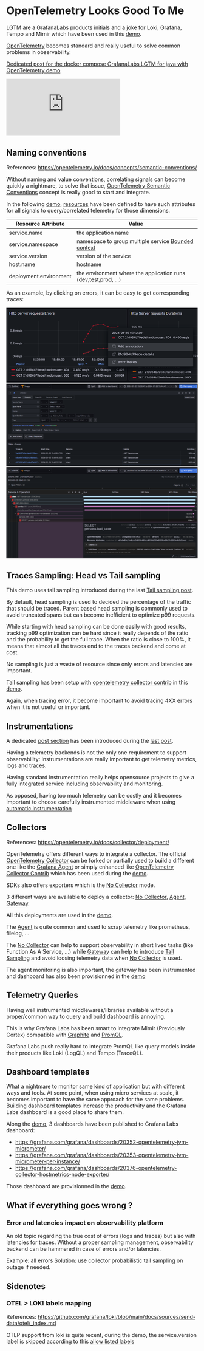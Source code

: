 # OpenTelemetry Looks Good To Me

LGTM are a GrafanaLabs products initials and a joke for Loki, Grafana, Tempo and Mimir which have been used in this [demo](./demo/README.md).

[OpenTelemetry](../2023-11-30_What_is_OpenTelemetry/README.md) becomes standard and really useful to solve common problems in observability.

[Dedicated post for the docker compose GrafanaLabs LGTM for java with OpenTelemetry demo](./demo/README.md)

<iframe src="https://www.youtube.com/embed/1kgAzLYeKGY?si=dsrZowTsOmSJ1tsj" title="OpenTelemetry LGTM demo" frameborder="0" allow="accelerometer; autoplay; clipboard-write; encrypted-media; gyroscope; picture-in-picture; web-share" allowfullscreen></iframe>

## Naming conventions
References: https://opentelemetry.io/docs/concepts/semantic-conventions/

Without naming and value conventions, correlating signals can become quickly a nightmare, to solve that issue, [OpenTelemetry Semantic Conventions](https://opentelemetry.io/docs/concepts/semantic-conventions/) concept is really good to start and integrate.

In the following [demo](./demo/README.md), [resources](https://opentelemetry.io/docs/specs/semconv/resource/) have been defined to have such attributes for all signals to query/correlated telemetry for those dimensions.

| Resource Attribute | Value |
|-|-|
|service.name| the application name |
|service.namespace| namespace to group multiple service [Bounded context](https://martinfowler.com/bliki/BoundedContext.html) |
|service.version| version of the service |
|host.name | hostname |
|deployment.environment | the environment where the application runs (dev,test,prod, ...) |

As an example, by clicking on errors, it can be easy to get corresponding traces:

![errors to traces](./errors_to_traces.png)
![traces](./traces.png)
![trace](./trace.png)

## Traces Sampling: Head vs Tail sampling
This demo uses tail sampling introduced during the last [Tail sampling post](../2023-11-30_What_is_OpenTelemetry/README.md#tail-sampling).

By default, head sampling is used to decided the percentage of the traffic that should be traced.
Parent based head sampling is commonly used to avoid truncated spans but can become inefficient to optimize p99 requests. 

While starting with head sampling can be done easily with good results, tracking p99 optimization can be hard since it really depends of the ratio and the probability to get the full trace. When the ratio is close to 100%, it means that almost all the traces end to the traces backend and come at cost.

No sampling is just a waste of resource since only errors and latencies are important.

Tail sampling has been setup with [opentelemetry collector contrib](https://github.com/open-telemetry/opentelemetry-collector-contrib) in this [demo](./demo/otelcontribcol/pipeline.gateway.yml).

Again, when tracing error, it become important to avoid tracing 4XX errors when it is not useful or important.

## Instrumentations
A dedicated [post section](../2023-11-30_What_is_OpenTelemetry/README.md#instrumentation) has been introduced during the [last post](../2023-11-30_What_is_OpenTelemetry/README.md#instrumentation).

Having a telemetry backends is not the only one requirement to support observability: instrumentations are really important to get telemetry metrics, logs and traces.

Having standard instrumentation really helps opensource projects to give a fully integrated service including observability and monitoring.

As opposed, having too much telemetry can be costly and it becomes important to choose carefully instrumented middleware when using [automatic instrumentation](../2023-11-30_What_is_OpenTelemetry/README.md#automatic)

## Collectors
References: https://opentelemetry.io/docs/collector/deployment/

OpenTelemetry offers different ways to integrate a collector. The official [OpenTelemetry Collector](https://github.com/open-telemetry/opentelemetry-collector) can be forked or partially used to build a different one like the [Grafana Agent](https://grafana.com/docs/agent/latest/) or simply enhanced like [OpenTelemetry Collector Contrib](https://github.com/open-telemetry/opentelemetry-collector-contrib) which has been used during the [demo](./demo/README.md).

SDKs also offers exporters which is the [No Collector](https://opentelemetry.io/docs/collector/deployment/no-collector/) mode.

3 different ways are available to deploy a collector: [No Collector](https://opentelemetry.io/docs/collector/deployment/no-collector/), [Agent](https://opentelemetry.io/docs/collector/deployment/agent/), [Gateway](https://opentelemetry.io/docs/collector/deployment/gateway/).

All this deployments are used in the [demo](./demo/README.md).

The [Agent](https://opentelemetry.io/docs/collector/deployment/agent/) is quite common and used to scrap telemetry like prometheus, filelog, ...

The [No Collector](https://opentelemetry.io/docs/collector/deployment/no-collector/) can help to support observability in short lived tasks (like Function As A Service, ...) while [Gateway](https://opentelemetry.io/docs/collector/deployment/gateway/) can help to introduce [Tail Sampling](./README.md#traces-sampling-head-vs-tail-sampling) and avoid loosing telemetry data when [No Collector](https://opentelemetry.io/docs/collector/deployment/no-collector/) is used.

The agent monitoring is also important, the gateway has been instrumented and dashboard has also been provisionned in the [demo](./demo/README.md)

## Telemetry Queries
Having well instrumented middlewares/libraries available without a proper/common way to query and build dashboard is annoying.

This is why Grafana Labs has been smart to integrate Mimir (Previously Cortex) compatible with [Graphite](../2023-12-07_Meet_Graphite/README.md) and [PromQL](https://prometheus.io/docs/prometheus/latest/querying/basics/).

Grafana Labs push really hard to integrate PromQL like query models inside their products like Loki (LogQL) and Tempo (TraceQL).

## Dashboard templates
What a nightmare to monitor same kind of application but with different ways and tools. At some point, when using micro services at scale, it becomes important to have the same approach for the same problems. Building dashboard templates increase the productivity and the Grafana Labs dashboard is a good place to share them.

Along the [demo](./demo/README.md), 3 dashboards have been published to Grafana Labs dashboard:
- https://grafana.com/grafana/dashboards/20352-opentelemetry-jvm-micrometer/
- https://grafana.com/grafana/dashboards/20353-opentelemetry-jvm-micrometer-per-instance/
- https://grafana.com/grafana/dashboards/20376-opentelemetry-collector-hostmetrics-node-exporter/

Those dashboard are provisionned in the [demo](./demo/README.md).

## What if everything goes wrong ?

### Error and latencies impact on observability platform
An old topic regarding the true cost of errors (logs and traces) but also with latencies for traces.
Without a proper sampling management, observability backend can be hammered in case of errors and/or latencies.

Example: all errors
Solution: use collector probabilistic tail sampling on outage if needed.

## Sidenotes
### OTEL > LOKI labels mapping
References: https://github.com/grafana/loki/blob/main/docs/sources/send-data/otel/_index.md

OTLP support from loki is quite recent, during the demo, the service.version label is skipped according to this [allow listed labels](https://github.com/grafana/loki/issues/11786)

